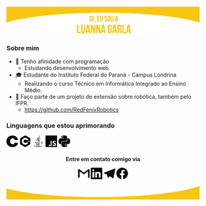 ![header](cabecalho.png)
### Sobre mim 
* :dart: Tenho afinidade com programação 
  * Estudando desenvolvimento web. 
* :mortar_board: Estudante do Instituto Federal do Paraná - Campus Londrina
  * Realizando o curso Técnico em Informática Integrado ao Ensino Médio.
* :robot: Faço parte de um projeto de extensão sobre robótica, também pelo IFPR.
  * https://github.com/RedFenixRobotics


### Linguagens que estou aprimorando
<img src="c.svg" width="30"> <img src="cplusplus.svg" width="30">  <img src="java.svg" width="30"> <img src="javascript.svg" width="30"> <img src="python.svg" width="30">
  
<h4 <p align="center">Entre em contato comigo via</p> 
<p align="center"> 
<a href = "mailto:luagarla@gmail.com"><img src="gmail.svg" width="30"></a>
<a href = "https://www.linkedin.com/in/luannagarla/"><img src="linkedin.svg" width="30"></a> 
<a href = "https://t.me/luannagarla"><img src="telegram.svg" width="30"></a>
<a href = "https://www.facebook.com/luanna.garla/"><img src="facebook.svg" width="30"></a>


![rodape](fim.png)
